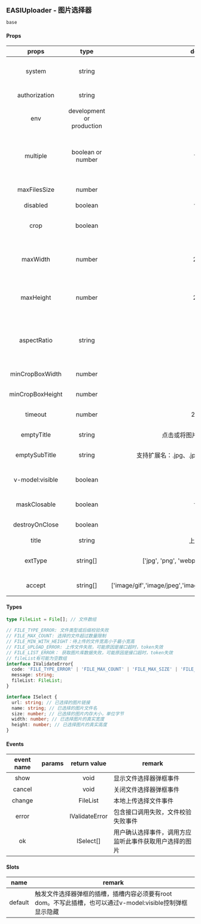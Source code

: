 <p><strong id="EASIDrawer" style="font-size: 18px">EASIUploader - 图片选择器</strong></p>

```demo
base
```

#### Props

|    props    |         type         |         default         | required | remark                           |
| :---------: | :------------------: | :---------------------: | :------: | -------------------------------- |
|    system   |        string        |                         |    是    | 系统在IAM内的标示，例如IAM系统标示为iam，可咨询后端系统具体标示     |
|authorization|        string        |                         |    是    | IAM下发的token，格式为Bearer ******                         |
|     env     |development or production |                     |    是    | 默认取window.$EASI_BUILD_ENV的值 |
|  multiple   |   boolean or number  |         false           |    否    | 可以上传/选择的图片数量，为true时，不限制数量，为false或1时只能上传/选择一张图片，为0时不可上传/选择图片 |
| maxFilesSize|   number             |         5               |    否    | 单张图片上传内存大小限制，单位M，默认不超过5M |
| disabled    |   boolean            |         false           |    否    |  禁用图片选择器 |
|    crop     |   boolean            |         true            |    否    |  图片是否可裁剪，默认可裁剪，gif图片不能使用裁剪功能 |
|   maxWidth  |   number             |         2000            |    否    |  图片最大宽度，如果选择的图片超过此值，会按比例压缩宽度到此值，gif不受此约束，默认最大2000px |
|   maxHeight |   number             |         2000            |    否    |  图片最大高度，如果选择的图片超过此值，会按比例压缩高度到此值，gif不受此约束，默认最大2000px |
| aspectRatio |   string             |                         |    否    |  裁剪图片的宽高比，如果不限制宽高比则不传入此值，或传入0\*0，如果想要正方形图片可传入1\*1，如果想要长方形可传入2*1 |
|minCropBoxWidth|   number           |           0             |    否    |  可裁剪到的最小宽度，传0不限制 |
|minCropBoxHeight|   number           |           0             |    否    |  可裁剪到的最小高度，传0不限制 |
|   timeout   |      number          |        20000            |    否    | 上传超时时间，默认20秒，单位毫秒         |
|  emptyTitle |       string         |  点击或将图片拖拽到这里上传  |    否    | 本地上传无图片的时候空状态的标题                       |
|emptySubTitle|       string         |支持扩展名：.jpg、.jpeg、.png、.webp、.gif等 |    否    | 本地上传无图片的时候空状态的二级标题  |
|v-model:visible | boolean           |                         |    否    | 如果写入了slot#default插槽，则由插槽内的dom自动触发显示             |
| maskClosable |    boolean          |         false           |    否    | 点击蒙层是否可以关闭文件选择器，默认不可以          |
|destroyOnClose|    boolean          |         true            |    否    | 关闭文件选择器是否清除内部状态，默认要清除          |
|    title     |    string           |         上传图片          |    否    | 文件选择器弹框的标题          |
|    extType   |    string[]         |['jpg', 'png', 'webp', 'jpeg', 'gif', 'tif', 'tiff']|    否    | 允许上传的文件后缀，主要是为了防止拖动上传时可以跳过accept校验          |
|    accept    |    string[]         |['image/gif','image/jpeg','image/png','image/tiff','image/webp']|    否    | input输入框的accept参数,限制文件类型         |

#### Types

```ts
type FileList = File[]; // 文件数组

// FILE_TYPE_ERROR: 文件类型或后缀校验失败
// FILE_MAX_COUNT: 选择的文件超过数量限制
// FILE_MIN_WITH_HEIGHT：待上传的文件宽高小于最小宽高
// FILE_UPLOAD_ERROR: 上传文件失败，可能原因是接口超时，token失效
// FILE_LIST_ERROR： 获取图片库数据失败，可能原因是接口超时，token失效
// fileList有可能为空数组
interface IValidateError{
  code: 'FILE_TYPE_ERROR' | 'FILE_MAX_COUNT' | 'FILE_MAX_SIZE' | 'FILE_MIN_WITH_HEIGHT' | 'FILE_UPLOAD_ERROR' | 'FILE_LIST_ERROR';
  message: string;
  fileList: FileList;
}

interface ISelect {
  url: string; // 已选择的图片链接
  name: string; // 已选择的图片文件名
  size: number; // 已选择的图片内存大小，单位字节
  width: number; // 已选择图片的真实宽度
  height: number; // 已选择图片的真实高度
}
```

#### Events

|  event name |         params         |    return value       | remark                           |
| :---------: | :------------------: | :---------------------: | -------------------------------- |
|    show   |                        |       void              |    显示文件选择器弹框事件  |
|    cancel |                        |       void              |    关闭文件选择器弹框事件  |
|    change |                        |       FileList          |    本地上传选择文件事件  |
|    error  |                        |       IValidateError    |    包含接口调用失败，文件校验失败事件  |
|    ok     |                        |       ISelect[]         |    用户确认选择事件，调用方应监听此事件获取用户选择的图片  |

#### Slots

|  name   | remark                                 |
| :-----: | -------------------------------------- |
| default | 触发文件选择器弹框的插槽，插槽内容必须要有root dom。不写此插槽，也可以通过v-model:visible控制弹框显示隐藏  |
